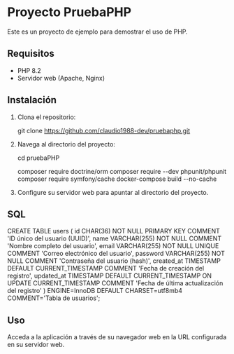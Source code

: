 # Proyecto PruebaPHP

Este es un proyecto de ejemplo para demostrar el uso de PHP.

## Requisitos

- PHP 8.2 
- Servidor web (Apache, Nginx)

## Instalación

1. Clona el repositorio:
   
    git clone https://github.com/claudio1988-dev/pruebaphp.git

2. Navega al directorio del proyecto:
  
    cd pruebaPHP
    
    composer require doctrine/orm
    composer require --dev phpunit/phpunit
    composer require symfony/cache
    docker-compose build --no-cache
    
3. Configure su servidor web para apuntar al directorio del proyecto.

## SQL
CREATE TABLE users (
    id CHAR(36) NOT NULL PRIMARY KEY COMMENT 'ID único del usuario (UUID)',
    name VARCHAR(255) NOT NULL COMMENT 'Nombre completo del usuario',
    email VARCHAR(255) NOT NULL UNIQUE COMMENT 'Correo electrónico del usuario',
    password VARCHAR(255) NOT NULL COMMENT 'Contraseña del usuario (hash)',
    created_at TIMESTAMP DEFAULT CURRENT_TIMESTAMP COMMENT 'Fecha de creación del registro',
    updated_at TIMESTAMP DEFAULT CURRENT_TIMESTAMP ON UPDATE CURRENT_TIMESTAMP COMMENT 'Fecha de última actualización del registro'
) ENGINE=InnoDB DEFAULT CHARSET=utf8mb4 COMMENT='Tabla de usuarios';
## Uso

Acceda a la aplicación a través de su navegador web en la URL configurada en su servidor web.


